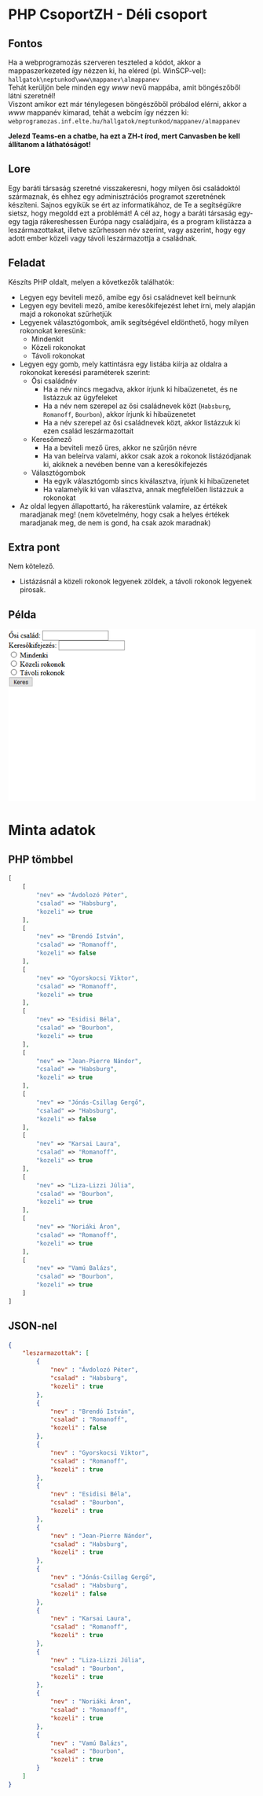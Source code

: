 # PHP CsoportZH - Déli csoport

## Fontos
Ha a webprogramozás szerveren teszteled a kódot, akkor a mappaszerkezeted így nézzen ki, ha eléred (pl. WinSCP-vel):  
`hallgatok\neptunkod\www\mappanev\almappanev`  
Tehát kerüljön bele minden egy *www* nevű mappába, amit böngészőből látni szeretnél!  
Viszont amikor ezt már ténylegesen böngészőből próbálod elérni, akkor a *www* mappanév kimarad, tehát a webcím így nézzen ki:  
`webprogramozas.inf.elte.hu/hallgatok/neptunkod/mappanev/almappanev`

**Jelezd Teams-en a chatbe, ha ezt a ZH-t írod, mert Canvasben be kell állítanom a láthatóságot!**

## Lore
Egy baráti társaság szeretné visszakeresni, hogy milyen ősi családoktól származnak, és ehhez egy adminisztrációs programot szeretnének készíteni. Sajnos egyikük se ért az informatikához, de Te a segítségükre sietsz, hogy megoldd ezt a problémát! A cél az, hogy a baráti társaság egy-egy tagja rákereshessen Európa nagy családjaira, és a program kilistázza a leszármazottakat, illetve szűrhessen név szerint, vagy aszerint, hogy egy adott ember közeli vagy távoli leszármazottja a családnak.

## Feladat
Készíts PHP oldalt, melyen a következők találhatók:
- Legyen egy beviteli mező, amibe egy ősi családnevet kell beírnunk
- Legyen egy beviteli mező, amibe keresőkifejezést lehet írni, mely alapján majd a rokonokat szűrhetjük
- Legyenek választógombok, amik segítségével eldönthető, hogy milyen rokonokat keresünk:
    - Mindenkit
    - Közeli rokonokat
    - Távoli rokonokat
- Legyen egy gomb, mely kattintásra egy listába kiírja az oldalra a rokonokat keresési paraméterek szerint:
    - Ősi családnév
        - Ha a név nincs megadva, akkor írjunk ki hibaüzenetet, és ne listázzuk az ügyfeleket
        - Ha a név nem szerepel az ősi családnevek közt (`Habsburg`, `Romanoff`, `Bourbon`), akkor írjunk ki hibaüzenetet
        - Ha a név szerepel az ősi családnevek közt, akkor listázzuk ki ezen család leszármazottait
    - Keresőmező
        - Ha a beviteli mező üres, akkor ne szűrjön névre
        - Ha van beleírva valami, akkor csak azok a rokonok listázódjanak ki, akiknek a nevében benne van a keresőkifejezés
    - Választógombok
        - Ha egyik választógomb sincs kiválasztva, írjunk ki hibaüzenetet
        - Ha valamelyik ki van választva, annak megfelelően listázzuk a rokonokat
- Az oldal legyen állapottartó, ha rákerestünk valamire, az értékek maradjanak meg! (nem követelmény, hogy csak a helyes értékek maradjanak meg, de nem is gond, ha csak azok maradnak)

## Extra pont
Nem kötelező.  
- Listázásnál a közeli rokonok legyenek zöldek, a távoli rokonok legyenek pirosak.

## Példa

![Hogyan működjön](02_del.gif)

# Minta adatok

## PHP tömbbel
```php
[
    [
        "nev" => "Ávdolozó Péter",
        "csalad" => "Habsburg",
        "kozeli" => true
    ],
    [
        "nev" => "Brendó István",
        "csalad" => "Romanoff",
        "kozeli" => false
    ],
    [
        "nev" => "Gyorskocsi Viktor",
        "csalad" => "Romanoff",
        "kozeli" => true
    ],
    [
        "nev" => "Esidisi Béla",
        "csalad" => "Bourbon",
        "kozeli" => true
    ],
    [
        "nev" => "Jean-Pierre Nándor",
        "csalad" => "Habsburg",
        "kozeli" => true
    ],
    [
        "nev" => "Jónás-Csillag Gergő",
        "csalad" => "Habsburg",
        "kozeli" => false
    ],
    [
        "nev" => "Karsai Laura",
        "csalad" => "Romanoff",
        "kozeli" => true
    ],
    [
        "nev" => "Liza-Lizzi Júlia",
        "csalad" => "Bourbon",
        "kozeli" => true
    ],
    [
        "nev" => "Noriáki Áron",
        "csalad" => "Romanoff",
        "kozeli" => true
    ],
    [
        "nev" => "Vamú Balázs",
        "csalad" => "Bourbon",
        "kozeli" => true
    ]
]
```

## JSON-nel
```json
{
    "leszarmazottak": [
        {
            "nev" : "Ávdolozó Péter",
            "csalad" : "Habsburg",
            "kozeli" : true
        },
        {
            "nev" : "Brendó István",
            "csalad" : "Romanoff",
            "kozeli" : false
        },
        {
            "nev" : "Gyorskocsi Viktor",
            "csalad" : "Romanoff",
            "kozeli" : true
        },
        {
            "nev" : "Esidisi Béla",
            "csalad" : "Bourbon",
            "kozeli" : true
        },
        {
            "nev" : "Jean-Pierre Nándor",
            "csalad" : "Habsburg",
            "kozeli" : true
        },
        {
            "nev" : "Jónás-Csillag Gergő",
            "csalad" : "Habsburg",
            "kozeli" : false
        },
        {
            "nev" : "Karsai Laura",
            "csalad" : "Romanoff",
            "kozeli" : true
        },
        {
            "nev" : "Liza-Lizzi Júlia",
            "csalad" : "Bourbon",
            "kozeli" : true
        },
        {
            "nev" : "Noriáki Áron",
            "csalad" : "Romanoff",
            "kozeli" : true
        },
        {
            "nev" : "Vamú Balázs",
            "csalad" : "Bourbon",
            "kozeli" : true
        }
    ]
}
```